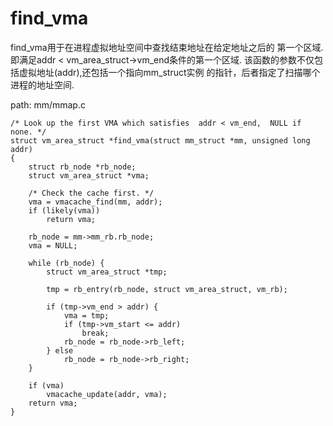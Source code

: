 find_vma
========================================

find_vma用于在进程虚拟地址空间中查找结束地址在给定地址之后的
第一个区域. 即满足addr < vm_area_struct->vm_end条件的第一个区域.
该函数的参数不仅包括虚拟地址(addr),还包括一个指向mm_struct实例
的指针，后者指定了扫描哪个进程的地址空间.

path: mm/mmap.c
```
/* Look up the first VMA which satisfies  addr < vm_end,  NULL if none. */
struct vm_area_struct *find_vma(struct mm_struct *mm, unsigned long addr)
{
    struct rb_node *rb_node;
    struct vm_area_struct *vma;

    /* Check the cache first. */
    vma = vmacache_find(mm, addr);
    if (likely(vma))
        return vma;

    rb_node = mm->mm_rb.rb_node;
    vma = NULL;

    while (rb_node) {
        struct vm_area_struct *tmp;

        tmp = rb_entry(rb_node, struct vm_area_struct, vm_rb);

        if (tmp->vm_end > addr) {
            vma = tmp;
            if (tmp->vm_start <= addr)
                break;
            rb_node = rb_node->rb_left;
        } else
            rb_node = rb_node->rb_right;
    }

    if (vma)
        vmacache_update(addr, vma);
    return vma;
}
```